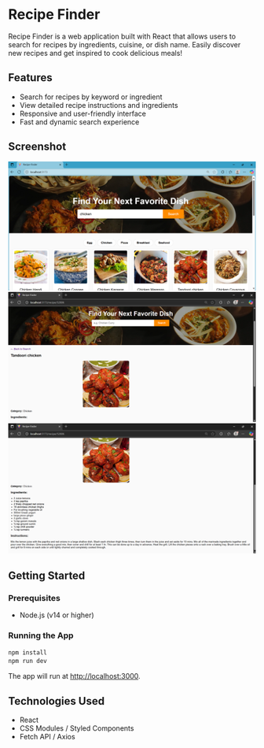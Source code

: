 # Recipe Finder

Recipe Finder is a web application built with React that allows users to search for recipes by ingredients, cuisine, or dish name. Easily discover new recipes and get inspired to cook delicious meals!

## Features

- Search for recipes by keyword or ingredient
- View detailed recipe instructions and ingredients
- Responsive and user-friendly interface
- Fast and dynamic search experience

## Screenshot

![Recipe Finder Screenshot](./reciper-finder/src/assets/Screenshot%202025-06-30%20085935.png)
![Recipe Finder Screenshot](./reciper-finder/src/assets/rec1.png)
![Recipe Finder Screenshot](./reciper-finder/src/assets/rec2.png)



## Getting Started

### Prerequisites

- Node.js (v14 or higher)

### Running the App

```bash
npm install 
npm run dev
```

The app will run at [http://localhost:3000](http://localhost:3000).

## Technologies Used

- React
- CSS Modules / Styled Components
- Fetch API / Axios


